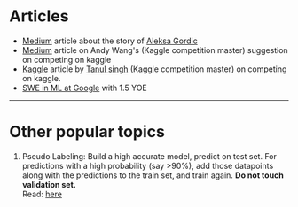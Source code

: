 # Articles

- [Medium](https://gordicaleksa.medium.com/how-i-got-a-job-at-deepmind-as-a-research-engineer-without-a-machine-learning-degree-1a45f2a781de) article about the story of [Aleksa Gordic](https://www.linkedin.com/in/aleksagordic?miniProfileUrn=urn%3Ali%3Afs_miniProfile%3AACoAACYdwKsB9_xmm5toYADSzYyGuIusSRinIsQ&lipi=urn%3Ali%3Apage%3Ad_flagship3_detail_base%3BJxNQXOXGTYCLEXUH4wJmJw%3D%3D)
- [Medium](https://towardsdatascience.com/my-journey-to-kaggle-master-at-the-age-of-14-e2c42b19c6f7) article on Andy Wang's (Kaggle competition master) suggestion on competing on kaggle
- [Kaggle](https://www.kaggle.com/tanulsingh077/tackling-any-kaggle-competition-the-noob-s-way) article by [Tanul singh](https://www.kaggle.com/tanulsingh077) (Kaggle competition master) on competing on kaggle.
- [SWE in ML at Google](https://leetcode.com/discuss/interview-experience/939742/Google-or-PayPal-or-SWE-or-ML-or-Nov-2020-or-Offer) with 1.5 YOE


<hr>

# Other popular topics
1. Pseudo Labeling:
Build a high accurate model, predict on test set. For predictions with a high probability (say >90%), add those datapoints along with the predictions to the train set, and train again. <strong>Do not touch validation set.</strong>                              
Read: [here](https://www.kaggle.com/c/jigsaw-toxic-comment-classification-challenge/discussion/52557#299825)
